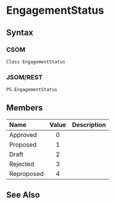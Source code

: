 [comment]: # (Name:EngagementStatus)
[comment]: # (Type:Enum)
[comment]: # (Status:Incomplete)
[comment]: # (GeneratedDate:2016-12-13 02:07:22Z)

# EngagementStatus





## Syntax

### CSOM

```C#
Class EngagementStatus 
```
### JSOM/REST

```
PS.EngagementStatus
```


## Members



|**Name**|**Value**|**Description**|
|:------ |:----: |:----- |
|Approved|0||
|Proposed|1||
|Draft|2||
|Rejected|3||
|Reproposed|4||




## See Also
